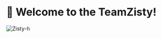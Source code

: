 # 👋 Welcome to the TeamZisty!
![Zisty-h](https://raw.githubusercontent.com/zisty-h/.github/main/profile/banner.jpg)
